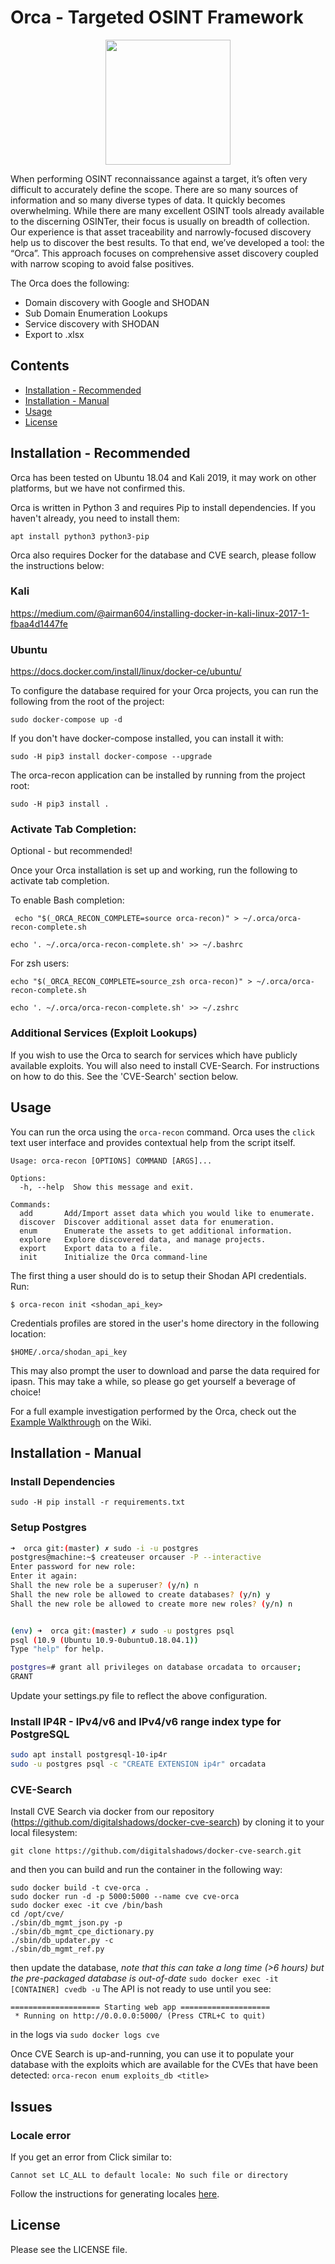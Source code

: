 
# Orca - Targeted OSINT Framework

<p align="center">
  <img src="https://user-images.githubusercontent.com/18053679/62146061-80890480-b2ec-11e9-9b37-2ceb43af24a2.jpg" width="200" height="200">
</p>

When performing OSINT reconnaissance against a target, it’s often very difficult to accurately define the scope. There are so many sources of information and so many diverse types of data. It quickly becomes overwhelming. While there are many excellent OSINT tools already available to the discerning OSINTer, their focus is usually on breadth of collection. Our experience is that asset traceability and narrowly-focused discovery help us to discover the best results. To that end, we’ve developed a tool: the “Orca”. This approach focuses on comprehensive asset discovery coupled with narrow scoping to avoid false positives.

The Orca does the following:
* Domain discovery with Google and SHODAN
* Sub Domain Enumeration Lookups
* Service discovery with SHODAN
* Export to .xlsx


## Contents

- [Installation - Recommended](#installation---recommended)
- [Installation - Manual](#installation---manual)
- [Usage](#usage)
- [License](#license)


## Installation - Recommended 

Orca has been tested on Ubuntu 18.04 and Kali 2019, it may work on other platforms, but we have not confirmed this.

Orca is written in Python 3 and requires Pip to install dependencies. If you haven't already, you need to install them:

```apt install python3 python3-pip```

Orca also requires Docker for the database and CVE search, please follow the instructions below:

### Kali
https://medium.com/@airman604/installing-docker-in-kali-linux-2017-1-fbaa4d1447fe

### Ubuntu 
https://docs.docker.com/install/linux/docker-ce/ubuntu/

To configure the database required for your Orca projects, you can run the following from the root of the project:

```sudo docker-compose up -d```

If you don't have docker-compose installed, you can install it with:

```sudo -H pip3 install docker-compose --upgrade```

The orca-recon application can be installed by running from the project root:

```sudo -H pip3 install .```

### Activate Tab Completion:

Optional - but recommended! 

Once your Orca installation is set up and working, run the following to activate tab completion. 


To enable Bash completion:

``` echo "$(_ORCA_RECON_COMPLETE=source orca-recon)" > ~/.orca/orca-recon-complete.sh```

```echo '. ~/.orca/orca-recon-complete.sh' >> ~/.bashrc```

For zsh users:

```echo "$(_ORCA_RECON_COMPLETE=source_zsh orca-recon)" > ~/.orca/orca-recon-complete.sh```

```echo '. ~/.orca/orca-recon-complete.sh' >> ~/.zshrc```

### Additional Services (Exploit Lookups)

If you wish to use the Orca to search for services which have publicly available exploits. You will also need to install CVE-Search. For instructions on how to do this. See the 'CVE-Search' section below.
## Usage

You can run the orca using the `orca-recon` command. Orca uses the `click` text user interface and provides contextual help from the script itself. 

```
Usage: orca-recon [OPTIONS] COMMAND [ARGS]...

Options:
  -h, --help  Show this message and exit.

Commands:
  add       Add/Import asset data which you would like to enumerate.
  discover  Discover additional asset data for enumeration.
  enum      Enumerate the assets to get additional information.
  explore   Explore discovered data, and manage projects.
  export    Export data to a file.
  init      Initialize the Orca command-line
```
The first thing a user should do is to setup their Shodan API credentials. Run:

```$ orca-recon init <shodan_api_key>```

Credentials profiles are stored in the user's home directory in the following location:

```$HOME/.orca/shodan_api_key```

This may also prompt the user to download and parse the data required for ipasn. This may take a while, so please go get yourself a beverage of choice! 

For a full example investigation performed by the Orca, check out the [Example Walkthrough](https://github.com/digitalshadows/orca/wiki/Example-walkthrough) on the Wiki.

## Installation - Manual

### Install Dependencies 

`sudo -H pip install -r requirements.txt`

### Setup Postgres

``` bash
➜  orca git:(master) ✗ sudo -i -u postgres
postgres@machine:~$ createuser orcauser -P --interactive
Enter password for new role: 
Enter it again: 
Shall the new role be a superuser? (y/n) n
Shall the new role be allowed to create databases? (y/n) y
Shall the new role be allowed to create more new roles? (y/n) n


(env) ➜  orca git:(master) ✗ sudo -u postgres psql
psql (10.9 (Ubuntu 10.9-0ubuntu0.18.04.1))
Type "help" for help.

postgres=# grant all privileges on database orcadata to orcauser;
GRANT
```

Update your settings.py file to reflect the above configuration. 


### Install IP4R - IPv4/v6 and IPv4/v6 range index type for PostgreSQL

``` bash
sudo apt install postgresql-10-ip4r
sudo -u postgres psql -c "CREATE EXTENSION ip4r" orcadata
```

### CVE-Search
Install CVE Search via docker from our repository (https://github.com/digitalshadows/docker-cve-search) by cloning it to your local filesystem:
```
git clone https://github.com/digitalshadows/docker-cve-search.git
```
and then you can build and run the container in the following way:
```
sudo docker build -t cve-orca .
sudo docker run -d -p 5000:5000 --name cve cve-orca
sudo docker exec -it cve /bin/bash
cd /opt/cve/
./sbin/db_mgmt_json.py -p
./sbin/db_mgmt_cpe_dictionary.py
./sbin/db_updater.py -c
./sbin/db_mgmt_ref.py
```
then update the database, *note that this can take a long time (>6 hours) but the pre-packaged database is out-of-date*
`sudo docker exec -it [CONTAINER] cvedb -u`
The API is not ready to use until you see:
```
==================== Starting web app ====================
 * Running on http://0.0.0.0:5000/ (Press CTRL+C to quit)
 ```
in the logs via `sudo docker logs cve`

Once CVE Search is up-and-running, you can use it to populate your database with the exploits which are available for the CVEs that have been detected:
`orca-recon enum exploits_db <title>`

## Issues
### Locale error
If you get an error from Click similar to:
```
Cannot set LC_ALL to default locale: No such file or directory
```
Follow the instructions for generating locales [here](https://cliexperiences.wordpress.com/2016/11/26/glances-locale-error-unsupported-locale-setting/).

## License
Please see the LICENSE file.
